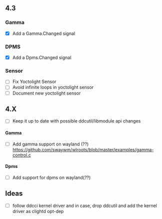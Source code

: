 ## 4.3

### Gamma
- [x] Add a Gamma.Changed signal

### DPMS
- [x] Add a Dpms.Changed signal

### Sensor
- [ ] Fix Yoctolight Sensor
- [ ] Avoid infinite loops in yoctolight sensor
- [ ] Document new yoctolight sensor

## 4.X
- [ ] Keep it up to date with possible ddcutil/libmodule api changes

#### Gamma
- [ ] Add gamma support on wayland (??)
https://github.com/swaywm/wlroots/blob/master/examples/gamma-control.c

#### Dpms
- [ ] Add support for dpms on wayland(??)

## Ideas
- [ ] follow ddcci kernel driver and in case, drop ddcutil and add the kernel driver as clightd opt-dep
